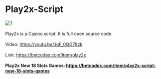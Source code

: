 # Play2x-Script
![1](https://github.com/BetCodex/Play2x-Script/assets/162466962/bd59e9f3-7cdc-4251-96e0-adf4c0cedd55)
<br>
<br>
Play2x is a Casino script. It is full open source code.
<br>
<br>
Video: https://youtu.be/JqF_0QG78zk<br>
<br>
Link: https://betcodex.com/item/play2x
<br>
<br><b>Play2x New 18 Slots Games: https://betcodex.com/item/play2x-script-new-18-slots-games
